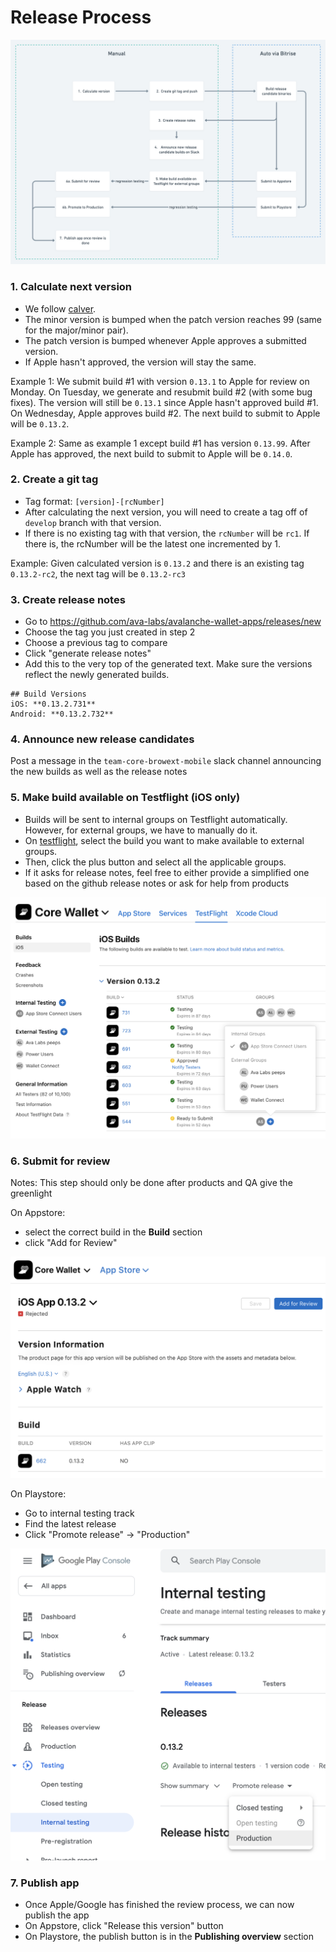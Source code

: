 # Release Process

![Diagram](images/release_process_diagram.png)

### 1. Calculate next version
- We follow [calver](https://calver.org/). 
- The minor version is bumped when the patch version reaches 99 (same for the major/minor pair).
- The patch version is bumped whenever Apple approves a submitted version.
- If Apple hasn't approved, the version will stay the same.

Example 1: 
We submit build #1 with version `0.13.1` to Apple for review on Monday. On Tuesday, we generate and resubmit build #2 (with some bug fixes). The version will still be `0.13.1` since Apple hasn't approved build #1. On Wednesday, Apple approves build #2. The next build to submit to Apple will be `0.13.2`.

Example 2:
Same as example 1 except build #1 has version `0.13.99`. After Apple has approved, the next build to submit to Apple will be `0.14.0`.

### 2. Create a git tag
- Tag format: `[version]-[rcNumber]`
- After calculating the next version, you will need to create a tag off of `develop` branch with that version.
- If there is no existing tag with that version, the `rcNumber` will be `rc1`. If there is, the rcNumber will be the latest one incremented by 1.

Example: Given calculated version is `0.13.2` and there is an existing tag `0.13.2-rc2`, the next tag will be `0.13.2-rc3`

### 3. Create release notes
- Go to https://github.com/ava-labs/avalanche-wallet-apps/releases/new
- Choose the tag you just created in step 2
- Choose a previous tag to compare
- Click "generate release notes"
- Add this to the very top of the generated text. Make sure the versions reflect the newly generated builds.
```
## Build Versions
iOS: **0.13.2.731**
Android: **0.13.2.732**
```

### 4. Announce new release candidates
Post a message in the `team-core-browext-mobile` slack channel announcing the new builds as well as the release notes

### 5. Make build available on Testflight (iOS only)
- Builds will be sent to internal groups on Testflight automatically. However, for external groups, we have to manually do it. 
- On [testflight](https://appstoreconnect.apple.com/apps/6443685999/testflight/ios), select the build you want to make available to external groups. 
- Then, click the plus button and select all the applicable groups.
- If it asks for release notes, feel free to either provide a simplified one based on the github release notes or ask for help from products 

<img src="images/testflight_external.png" width="700"/>

### 6. Submit for review

Notes: This step should only be done after products and QA give the greenlight

On Appstore:
- select the correct build in the **Build** section
- click "Add for Review"

<img src="images/appstore_submit_for_review.png" width="700"/>

On Playstore:
- Go to internal testing track
- Find the latest release
- Click "Promote release" -> "Production"

<img src="images/playstore_promote_to_production.png" width="700"/>

### 7. Publish app 
- Once Apple/Google has finished the review process, we can now publish the app
- On Appstore, click "Release this version" button
- On Playstore, the publish button is in the **Publishing overview** section

